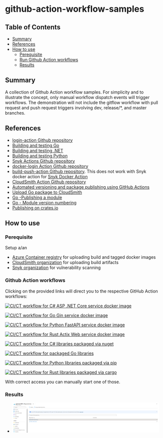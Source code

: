 # github-action-workflow-samples

## Table of Contents

- [Summary](#summary)
- [References](#references)
- [How to use](#how-to-use)
  - [Perequisite](#perequisite)
  - [Run Github Action workflows](#run-github-action-workflows)
  - [Results](#results)

## Summary

A collection of Github Action workflow samples. For simplicity and to illustrate the concept, only manual workflow dispatch events will trigger workflows. The demonstration will not include the gitflow workflow with pull request and push request triggers involving dev, release/*, and master branches. 

## References

- [login-action Github repository](https://github.com/docker/login-action)
- [Building and testing Go](https://docs.github.com/en/actions/automating-builds-and-tests/building-and-testing-go)
- [Building and testing .NET](https://docs.github.com/en/actions/automating-builds-and-tests/building-and-testing-net)
- [Building and testing Python](https://docs.github.com/en/actions/automating-builds-and-tests/building-and-testing-python)
- [Snyk Actions Github repository](https://github.com/snyk/actions)
- [docker-login Action Github repository](https://github.com/Azure/docker-login)
- [build-push-action Github repository](https://github.com/docker/build-push-action). This does not work with Snyk docker action for [Snyk Docker Action](https://github.com/snyk/actions/tree/master/docker)
- [CloudSmith Action Github repository](https://github.com/cloudsmith-io/action)
- [Automated versioning and package publishing using GitHub Actions](https://dotnetthoughts.net/automated-versioning-and-package-publishing-using-github-actions/)
- [Upload Go package to CloudSmith](https://help.cloudsmith.io/docs/go-registry)
- [Go -Publishing a module](https://go.dev/doc/modules/publishing)
- [Go - Module version numbering](https://go.dev/doc/modules/version-numbers)
- [Publishing on crates.io](https://doc.rust-lang.org/cargo/reference/publishing.html)

## How to use

### Perequisite

Setup a/an 

- [Azure Container registry](https://azure.microsoft.com/de-de/products/container-registry) for uploading build and tagged docker images
- [CloudSmith organization](https://cloudsmith.com/pricing) for uploading build artifacts
- [Snyk organization](https://snyk.io/de/plans/) for vulnerability scanning

### Github Action workflows

Clicking on the provided links will direct you to the respective GitHub Action workflows:

[![CI/CT workflow for C# ASP .NET Core service docker image](https://github.com/MGTheTrain/github-action-workflow-samples/actions/workflows/build_and_push_c%23_backend_service.yml/badge.svg)](https://github.com/MGTheTrain/github-action-workflow-samples/actions/workflows/build_and_push_c%23_backend_service.yml)

[![CI/CT workflow for Go Gin service docker image](https://github.com/MGTheTrain/github-action-workflow-samples/actions/workflows/build_and_push_go_backend_service.yml/badge.svg)](https://github.com/MGTheTrain/github-action-workflow-samples/actions/workflows/build_and_push_go_backend_service.yml)

[![CI/CT workflow for Python FastAPI service docker image](https://github.com/MGTheTrain/github-action-workflow-samples/actions/workflows/build_and_push_python_backend_service.yml/badge.svg)](https://github.com/MGTheTrain/github-action-workflow-samples/actions/workflows/build_and_push_python_backend_service.yml)

[![CI/CT workflow for Rust Actix Web service docker image](https://github.com/MGTheTrain/github-action-workflow-samples/actions/workflows/build_and_push_rust_backend_service.yml/badge.svg)](https://github.com/MGTheTrain/github-action-workflow-samples/actions/workflows/build_and_push_rust_backend_service.yml)

[![CI/CT workflow for C# libraries packaged via nuget](https://github.com/MGTheTrain/github-action-workflow-samples/actions/workflows/build_and_push_c%23_lib.yml/badge.svg)](https://github.com/MGTheTrain/github-action-workflow-samples/actions/workflows/build_and_push_c%23_lib.yml)

[![CI/CT workflow for packaged Go libraries](https://github.com/MGTheTrain/github-action-workflow-samples/actions/workflows/build_and_push_go_lib.yml/badge.svg)](https://github.com/MGTheTrain/github-action-workflow-samples/actions/workflows/build_and_push_go_lib.yml)

[![CI/CT workflow for Python libraries packaged via pip](https://github.com/MGTheTrain/github-action-workflow-samples/actions/workflows/build_and_push_python_lib.yml/badge.svg)](https://github.com/MGTheTrain/github-action-workflow-samples/actions/workflows/build_and_push_python_lib.yml)

[![CI/CT workflow for Rust libraries packaged via cargo](https://github.com/MGTheTrain/github-action-workflow-samples/actions/workflows/build_and_push_rust_lib.yml/badge.svg)](https://github.com/MGTheTrain/github-action-workflow-samples/actions/workflows/build_and_push_rust_lib.yml)

With correct access you can manually start one of those.

### Results

- ![Build artifacts in an Azure Container Registry](./images/build-artifacts-in-an-azure-container-registry.PNG)
